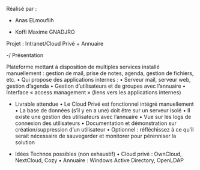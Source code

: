  Réalisé par :

-  Anas ELmouflih

-  Koffi Maxime GNADJRO


Projet : Intranet/Cloud Privé + Annuaire

-/  Présentation

 Plateforme mettant à disposition de multiples services installé manuellement : gestion de mail, prise de notes, agenda, gestion de fichiers, etc. 
         • Qui propose des applications internes : 
         • Serveur mail, serveur web, gestion d’agenda 
         • Gestion d’utilisateurs et de groupes avec l’annuaire 
         • Interface « access management » (liens vers les applications internes)
   
- Livrable attendue
        • Le Cloud Privé est fonctionnel intégré manuellement 
        • La base de données (s’il y en a une) doit être sur un serveur isolé 
        • Il existe une gestion des utilisateurs avec l’annuaire 
        • Vue sur les logs de connexion des utilisateurs 
        • Documentation et démonstration sur création/suppression d’un utilisateur 
        • Optionnel : réfléchissez à ce qu’il serait nécessaire de sauvegarder et monitorer pour pérenniser la solution
         
- Idées Technos possibles (non exhaustif)
        • Cloud privé : OwnCloud, NextCloud, Cozy 
        • Annuaire : Windows Active Directory, OpenLDAP
